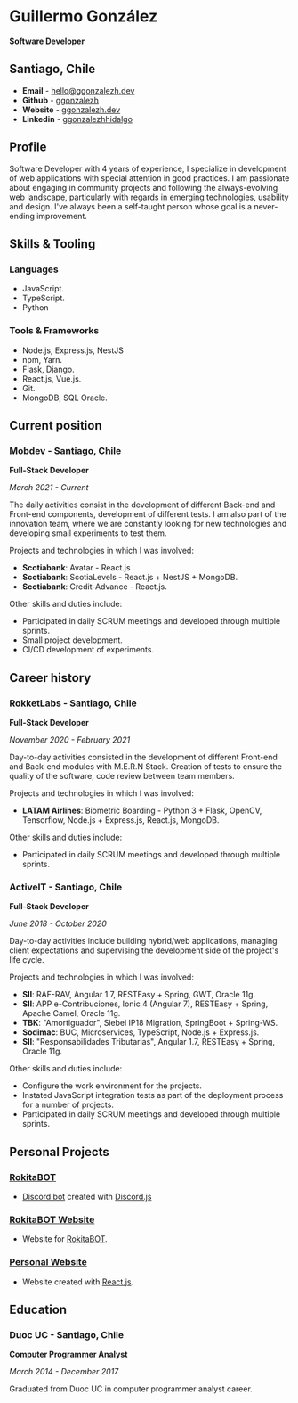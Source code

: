 # Guillermo González

**Software Developer**

## Santiago, Chile

- **Email** - [hello@ggonzalezh.dev](mailto:hello@ggonzalezh.dev)
- **Github** - [ggonzalezh](https://github.com/ggonzalezh)
- **Website** - [ggonzalezh.dev](https://ggonzalezh.dev)
- **Linkedin** - [ggonzalezhhidalgo](https://www.linkedin.com/in/ggonzalezhidalgo/)

## Profile

Software Developer with 4 years of experience, I specialize in development of web applications with special attention in good practices. I am passionate about engaging in community projects and following the always-evolving web landscape, particularly with regards in emerging technologies, usability and design. I've always been a self-taught person whose goal is a never-ending improvement.

## Skills & Tooling
 
### Languages
 
- JavaScript.
- TypeScript.
- Python

### Tools & Frameworks
 
- Node.js, Express.js, NestJS
- npm, Yarn.
- Flask, Django.
- React.js, Vue.js.
- Git.
- MongoDB, SQL Oracle.

## Current position

### Mobdev - Santiago, Chile

**Full-Stack Developer**

_March 2021 - Current_

The daily activities consist in the development of different Back-end and Front-end components, development of different tests. I am also part of the innovation team, where we are constantly looking for new technologies and developing small experiments to test them.

Projects and technologies in which I was involved:

- **Scotiabank**: Avatar - React.js
- **Scotiabank**: ScotiaLevels - React.js + NestJS + MongoDB.
- **Scotiabank**: Credit-Advance - React.js.

Other skills and duties include:

- Participated in daily SCRUM meetings and developed through multiple sprints.
- Small project development.
- CI/CD development of experiments.

## Career history

### RokketLabs - Santiago, Chile

**Full-Stack Developer**

_November 2020 - February 2021_

Day-to-day activities consisted in the development of different Front-end and Back-end modules with M.E.R.N Stack. Creation of tests to ensure the quality of the software, code review between team members.

Projects and technologies in which I was involved:

- **LATAM Airlines**: Biometric Boarding - Python 3 + Flask, OpenCV, Tensorflow, Node.js + Express.js, React.js, MongoDB.

Other skills and duties include:
- Participated in daily SCRUM meetings and developed through multiple sprints.

### ActiveIT - Santiago, Chile

**Full-Stack Developer**

_June 2018 - October 2020_

Day-to-day activities include building hybrid/web applications, managing client expectations and supervising the development side of the project's life cycle. 

Projects and technologies in which I was involved:

- **SII**: RAF-RAV, Angular 1.7, RESTEasy + Spring, GWT, Oracle 11g.
- **SII**: APP e-Contribuciones, Ionic 4 (Angular 7), RESTEasy + Spring, Apache Camel, Oracle 11g.
- **TBK**: "Amortiguador", Siebel IP18 Migration, SpringBoot + Spring-WS.
- **Sodimac**: BUC, Microservices, TypeScript, Node.js + Express.js.
- **SII**: "Responsabilidades Tributarias", Angular 1.7, RESTEasy + Spring, Oracle 11g.

Other skills and duties include:

- Configure the work environment for the projects.
- Instated JavaScript integration tests as part of the deployment process for a number of projects.
- Participated in daily SCRUM meetings and developed through multiple sprints.

## Personal Projects

### [RokitaBOT](https://github.com/ggonzalezh/rokita-bot)

- [Discord bot](https://discordapp.com/oauth2/authorize?client_id=414719351338565632&scope=bot) created with [Discord.js](https://discord.js.org/#/)

### [RokitaBOT Website](https://rokitabot-cfc7e.web.app/)

- Website for [RokitaBOT](https://github.com/ggonzalezh/rokita-bot).

### [Personal Website](https://ggonzalezh.dev)

- Website created with [React.js](https://github.com/facebook/create-react-app).

## Education

### Duoc UC - Santiago, Chile

**Computer Programmer Analyst**

_March 2014 - December 2017_

Graduated from Duoc UC in computer programmer analyst career.
